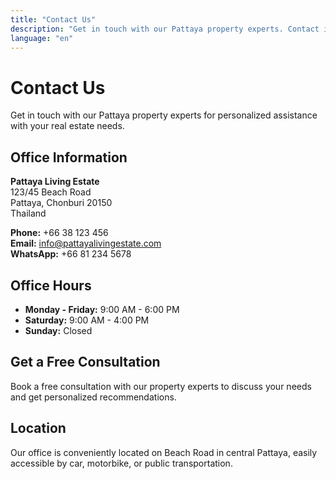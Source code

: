 ```yaml
---
title: "Contact Us"
description: "Get in touch with our Pattaya property experts. Contact information, office location, and consultation booking."
language: "en"
---
```


# Contact Us

Get in touch with our Pattaya property experts for personalized assistance with your real estate needs.

## Office Information

**Pattaya Living Estate**  
123/45 Beach Road  
Pattaya, Chonburi 20150  
Thailand

**Phone:** +66 38 123 456  
**Email:** info@pattayalivingestate.com  
**WhatsApp:** +66 81 234 5678

## Office Hours

- **Monday - Friday:** 9:00 AM - 6:00 PM
- **Saturday:** 9:00 AM - 4:00 PM
- **Sunday:** Closed

## Get a Free Consultation

Book a free consultation with our property experts to discuss your needs and get personalized recommendations.

## Location

Our office is conveniently located on Beach Road in central Pattaya, easily accessible by car, motorbike, or public transportation.
